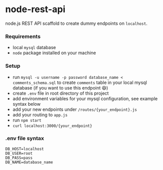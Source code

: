 # node-rest-api
node.js REST API scaffold to create dummy endpoints on `localhost`.

### Requirements
- local `mysql` database
- `node` package installed on your machine

### Setup
- run `mysql -u username -p password database_name < comments_schema.sql` to create `comments` table in your local mysql database (if you want to use this endpoint :smile:)
- create `.env` file in root directory of this project
- add environment variables for your mysql configuration, see example syntax below
- add your new endpoints under `/routes/{your_endpoint}.js`
- add your routing to `app.js`
- run `npm start`
- `curl localhost:3000/{your_endpoint}`

### .env file syntax
```
DB_HOST=localhost
DB_USER=root
DB_PASS=pass
DB_NAME=database_name
```
